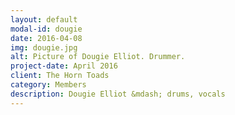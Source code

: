 ```yaml
---
layout: default
modal-id: dougie
date: 2016-04-08
img: dougie.jpg
alt: Picture of Dougie Elliot. Drummer.
project-date: April 2016
client: The Horn Toads
category: Members
description: Dougie Elliot &mdash; drums, vocals
---
```

